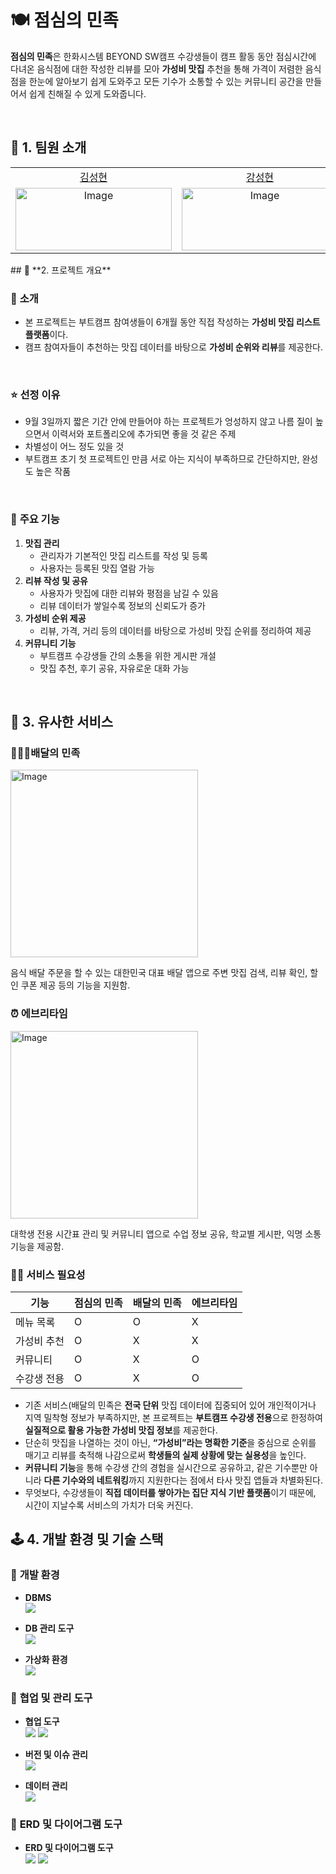 # 🍽️ **점심의 민족**

**점심의 민족**은 한화시스템 BEYOND SW캠프 수강생들이 캠프 활동 동안 점심시간에 다녀온 음식점에 대한 작성한 리뷰를 모아 **가성비 맛집** 추천을 통해 가격이 저렴한 음식점을 한눈에 알아보기 쉽게 도와주고 모든 기수가 소통할 수 있는 커뮤니티 공간을 만들어서 쉽게 친해질 수 있게 도와줍니다.

<br>

## 👤 **1. 팀원 소개**


<table style="width: 100%; text-align: center;">
<tr>
<td align="center"> <a href="https://github.com/silentanderson">김성현</a></td>
<td align="center"> <a href="https://github.com/okok02110211">강성현</a></td>
<td align="center"> <a href="https://github.com/sangdo19909-code">이상도</a></td>
<td align="center"> <a href="https://github.com/waifuser">신광운</a></td>
<td align="center"> <a href="https://github.com/Zane-Jeong">정동욱</a></td>
<td align="center"> <a href="https://github.com/Hyennnn">정혜인</a></td>
</tr>
<tr>
<td align="center">
    <img width="250" height="100" alt="Image" src="https://github.com/user-attachments/assets/1f66570f-f8ed-4b49-8303-ef15c68b791b" />
</td>
<td align="center">
    <img width="250" height="100" alt="Image" src="https://github.com/user-attachments/assets/41f7b45e-6163-44e2-9200-ae4d9404c768" />
</td>
<td align="center">
    <img width="250" height="100" alt="Image" src="https://github.com/user-attachments/assets/028042e7-8e43-4232-8012-25bbcf2db209" />
</td>
<td align="center">
    <img width="250" height="100" alt="Image" src="https://github.com/user-attachments/assets/55bf371d-faa6-4669-a557-95f047f483ea" />
</td>
<td align="center">
    <img width="250" height="100" alt="Image" src="https://github.com/user-attachments/assets/04b8bada-81f6-4c1b-ae4c-30916b949847" />
</td>
<td align="center">
    <img width="250" height="100" alt="Image" src="https://github.com/user-attachments/assets/6eb2cb38-7cc0-40dc-b348-97dd46c9f6ea" />
</td>
</tr>
</table>
## 📖 **2. 프로젝트 개요**

### 🎯 **소개**
- 본 프로젝트는 부트캠프 참여생들이 6개월 동안 직접 작성하는 **가성비 맛집 리스트 플랫폼**이다.
- 캠프 참여자들이 추천하는 맛집 데이터를 바탕으로 **가성비 순위와 리뷰**를 제공한다.

<br>

### ⭐ **선정 이유**

- 9월 3일까지 짧은 기간 안에 만들어야 하는 프로젝트가 엉성하지 않고 나름 질이 높으면서 이력서와 포트폴리오에 추가되면 좋을 것 같은 주제
- 차별성이 어느 정도 있을 것
- 부트캠프 초기 첫 프로젝트인 만큼 서로 아는 지식이 부족하므로 간단하지만, 완성도 높은 작품

<br>

### 🚀 **주요 기능**
1. **맛집 관리**
    - 관리자가 기본적인 맛집 리스트를 작성 및 등록
    - 사용자는 등록된 맛집 열람 가능
2. **리뷰 작성 및 공유**
    - 사용자가 맛집에 대한 리뷰와 평점을 남길 수 있음
    - 리뷰 데이터가 쌓일수록 정보의 신뢰도가 증가
3. **가성비 순위 제공**
    - 리뷰, 가격, 거리 등의 데이터를 바탕으로  가성비 맛집 순위를 정리하여 제공
4. **커뮤니티 기능**
    - 부트캠프 수강생들 간의 소통을 위한 게시판 개설
    - 맛집 추천, 후기 공유, 자유로운 대화 가능

<br>

## 🌈 **3. 유사한 서비스**

### 🚴🏼‍♂️**배달의 민족**
<img width="300" height="300" alt="Image" src="https://github.com/user-attachments/assets/3c00a983-832a-493f-8527-958f98856238" />

음식 배달 주문을 할 수 있는 대한민국 대표 배달 앱으로 주변 맛집 검색, 리뷰 확인, 할인 쿠폰 제공 등의 기능을 지원함.


### ⏰ **에브리타임**

<img width="300" height="300" alt="Image" src="https://github.com/user-attachments/assets/860017e9-97fd-4431-8299-67ff78e28f92" />

대학생 전용 시간표 관리 및 커뮤니티 앱으로
수업 정보 공유, 학교별 게시판, 익명 소통 기능을 제공함.

### 💁🏼 **서비스 필요성**

| 기능         | 점심의 민족 | 배달의 민족 | 에브리타임 |
|--------------|-------------|-------------|-------------|
| 메뉴 목록    | O           | O           | X           |
| 가성비 추천  | O           | X           | X           |
| 커뮤니티     | O           | X           | O           |
| 수강생 전용  | O           | X           | O           |

- 기존 서비스(배달의 민족은 **전국 단위** 맛집 데이터에 집중되어 있어 개인적이거나 지역 밀착형 정보가 부족하지만, 본 프로젝트는 **부트캠프 수강생 전용**으로 한정하여 **실질적으로 활용 가능한 가성비 맛집 정보**를 제공한다.
- 단순히 맛집을 나열하는 것이 아닌, **“가성비”라는 명확한 기준**을 중심으로 순위를 매기고 리뷰를 축적해 나감으로써 **학생들의 실제 상황에 맞는 실용성**을 높인다.
- **커뮤니티 기능**을 통해 수강생 간의 경험을 실시간으로 공유하고, 같은 기수뿐만 아니라 **다른 기수와의 네트워킹**까지 지원한다는 점에서 타사 맛집 앱들과 차별화된다.
- 무엇보다, 수강생들이 **직접 데이터를 쌓아가는 집단 지식 기반 플랫폼**이기 때문에, 시간이 지날수록 서비스의 가치가 더욱 커진다.


## 🕹️ **4. 개발 환경 및 기술 스택**

### 📌 **개발 환경**
- **DBMS**  
  <img src="https://img.shields.io/badge/MariaDB-003545?style=for-the-badge&logo=mariadb&logoColor=white" />

- **DB 관리 도구**  
  <img src="https://img.shields.io/badge/HeidiSQL-4479A1?style=for-the-badge&logo=mysql&logoColor=white" />

- **가상화 환경**  
  <img src="https://img.shields.io/badge/VirtualBox-183A61?style=for-the-badge&logo=virtualbox&logoColor=white" />

### 📌 **협업 및 관리 도구**
- **협업 도구**  
  <img src="https://img.shields.io/badge/Notion-000000?style=for-the-badge&logo=notion&logoColor=white" />
  <img src="https://img.shields.io/badge/Discord-5865F2?style=for-the-badge&logo=discord&logoColor=white" />

- **버전 및 이슈 관리**  
  <img src="https://img.shields.io/badge/GitHub-181717?style=for-the-badge&logo=github&logoColor=white" />

- **데이터 관리**  
  <img src="https://img.shields.io/badge/Google_Sheets-34A853?style=for-the-badge&logo=google-sheets&logoColor=white" />

### 📌 **ERD 및 다이어그램 도구**
- **ERD 및 다이어그램 도구**  
  <img src="https://img.shields.io/badge/ERD_Cloud-4A90E2?style=for-the-badge&logo=cloud&logoColor=white" />
  <img src="https://img.shields.io/badge/Draw.io-F08705?style=for-the-badge&logo=diagrams.net&logoColor=white" />
